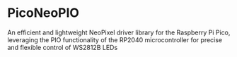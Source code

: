 # PicoNeoPIO
An efficient and lightweight NeoPixel driver library for the Raspberry Pi Pico, leveraging the PIO functionality of the RP2040 microcontroller for precise and flexible control of WS2812B LEDs
